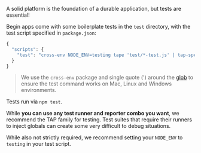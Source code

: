 A solid platform is the foundation of a durable application, but tests are essential!

Begin apps come with some boilerplate tests in the `test` directory, with the test script specified in `package.json`:

```js
{
  "scripts": {
    "test": "cross-env NODE_ENV=testing tape 'test/*-test.js' | tap-spec"
  }
}
```

> We use the `cross-env` package and single quote (') around the [glob](https://en.wikipedia.org/wiki/Glob_(programming)) to ensure the test command works on Mac, Linux and Windows environments.

Tests run via `npm test`.

While **you can use any test runner and reporter combo you want**, we recommend the TAP family for testing. Test suites that require their runners to inject globals can create some very difficult to debug situations.

While also not strictly required, we recommend setting your `NODE_ENV` to `testing` in your test script.
